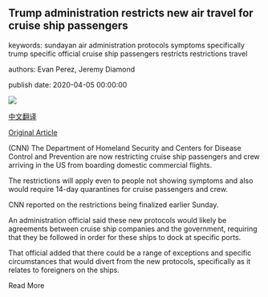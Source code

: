 ## Trump administration restricts new air travel for cruise ship passengers

keywords: sundayan air administration protocols symptoms specifically trump specific official cruise ship passengers restricts restrictions travel

authors: Evan Perez, Jeremy Diamond

publish date: 2020-04-05 00:00:00

![](https://cdn.cnn.com/cnnnext/dam/assets/200404134345-01-coral-princess-cruise-ship-0404-super-tease.jpg)

[中文翻译](Trump%20administration%20restricts%20new%20air%20travel%20for%20cruise%20ship%20passengers_zh.md)

[Original Article](https://edition.cnn.com/2020/04/05/politics/trump-air-restrictions-cruise-ship-passengers/index.html)

(CNN) The Department of Homeland Security and Centers for Disease Control and Prevention are now restricting cruise ship passengers and crew arriving in the US from boarding domestic commercial flights.

The restrictions will apply even to people not showing symptoms and also would require 14-day quarantines for cruise passengers and crew.

CNN reported on the restrictions being finalized earlier Sunday.

An administration official said these new protocols would likely be agreements between cruise ship companies and the government, requiring that they be followed in order for these ships to dock at specific ports.

That official added that there could be a range of exceptions and specific circumstances that would divert from the new protocols, specifically as it relates to foreigners on the ships.

Read More